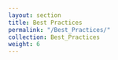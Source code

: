 ```yaml
---
layout: section
title: Best Practices
permalink: "/Best_Practices/"
collection: Best_Practices
weight: 6
---
```

